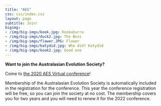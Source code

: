```yaml
---
title: "AES"
css: css/index.css
layout: page
subtitle: Join!
bigimg:
- /img/big-imgs/kook.jpg: Kookaburra
- /img/big-imgs/duck2.jpg: The Boss
- /img/big-imgs/flower.JPG: Flower
- /img/big-imgs/katydid.jpg: Who did? Katydid
- /img/big-imgs/kook2.jpg: Good one
---
```


**Want to join the Australasian Evolution Society?**

Come to [the 2020 AES Virtual conference](https://aes.corsizio.com)!

Membership of the Australasian Evolution Society is automatically included in the registration for the  conference. This year the conference registration will be free, so you can join the society at no cost. The membership covers you for two years and you will need to renew it for the 2022 conference.
